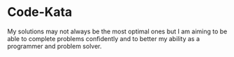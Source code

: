 # Code-Kata

My solutions may not always be the most optimal ones but I am aiming to be able to complete problems confidently and to better my ability as a programmer and problem solver.
